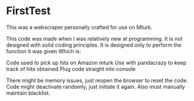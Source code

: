 # FirstTest
This was a webscraper personally crafted for use on Mturk.

This code was made when I was relatively new at programming.  It is not designed with solid coding principles.  It is designed only to perform the function it was given
Which is:

Code used to pick up hits on Amazon mturk
Use with pandacrazy to keep track of hits obtained
Plug code straight into console

There might be memory issues, just reopen the browser to reset the code.
Code might deactivate randomly, just initiate it again.
Also must manually maintain blacklist.


